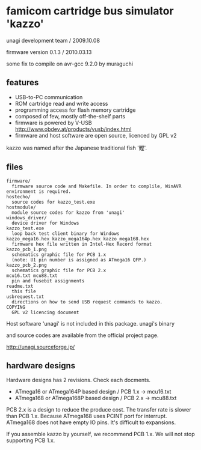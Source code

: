 # famicom cartridge bus simulator 'kazzo'

unagi development team / 2009.10.08

firmware version 0.1.3 / 2010.03.13

some fix to compile on avr-gcc 9.2.0 by muraguchi

## features

- USB-to-PC communication
- ROM cartridge read and write access
- programming access for flash memory cartridge
- composed of few, mostly off-the-shelf parts
- firmware is powered by V-USB
  http://www.obdev.at/products/vusb/index.html
- firmware and host software are open source, licenced by GPL v2

kazzo was named after the Japanese traditional fish '鰹'.

## files

```
firmware/
  firmware source code and Makefile. In order to complile, WinAVR environment is required.
hostecho/
  source codes for kazzo_test.exe
hostmodule/
  module source codes for kazzo from 'unagi'
windows_driver/
  device driver for Windows
kazzo_test.exe
  loop back test client binary for Windows
kazzo_mega16.hex kazzo_mega164p.hex kazzo_mega168.hex
  firmware hex file written in Intel-Hex Record format
kazzo_pcb_1.png
  schematics graphic file for PCB 1.x
  (note: U1 pin number is assigned as ATmega16 QFP.)
kazzo_pcb_2.png
  schematics graphic file for PCB 2.x
mcu16.txt mcu88.txt
  pin and fusebit assignments
readme.txt
  this file
usbrequest.txt
  directions on how to send USB request commands to kazzo.
COPYING
  GPL v2 licencing document
```

Host software 'unagi' is not included in this package. unagi's binary 

and source codes are available from the official project page.

http://unagi.sourceforge.jp/

## hardware designs

Hardware designs has 2 revisions. Check each docments.

* ATmega16 or ATmega164P based design / PCB 1.x -> mcu16.txt
* ATmega168 or ATmega168P based design / PCB 2.x -> mcu88.txt

PCB 2.x is a design to reduce the produce cost. The transfer rate is slower than PCB 1.x. Because ATmega168 uses PCINT port for interrupt. ATmega168 does not have empty IO pins. It's difficult to expansions.

If you assemble kazzo by yourself, we recommend PCB 1.x. We will not stop supporting PCB 1.x.
